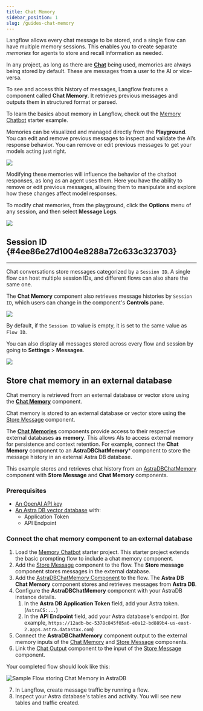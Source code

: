 ```yaml
---
title: Chat Memory
sidebar_position: 1
slug: /guides-chat-memory
---
```




Langflow allows every chat message to be stored, and a single flow can have multiple memory sessions. This enables you to create separate _memories_ for agents to store and recall information as needed.


In any project, as long as there are [**Chat**](/components-io) being used, memories are always being stored by default. These are messages from a user to the AI or vice-versa.


To see and access this history of messages, Langflow features a component called **Chat Memory**. It retrieves previous messages and outputs them in structured format or parsed.


To learn the basics about memory in Langflow, check out the [Memory Chatbot](/starter-projects-memory-chatbot) starter example.


Memories can be visualized and managed directly from the **Playground**. You can edit and remove previous messages to inspect and validate the AI’s response behavior. You can remove or edit previous messages to get your models acting just right.


![](/img/playground.png)


Modifying these memories will influence the behavior of the chatbot responses, as long as an agent uses them. Here you have the ability to remove or edit previous messages, allowing them to manipulate and explore how these changes affect model responses.

To modify chat memories, from the playground, click the **Options** menu of any session, and then select **Message Logs**.


![](/img/logs.png)


## Session ID {#4ee86e27d1004e8288a72c633c323703}


---


Chat conversations store messages categorized by a `Session ID`. A single flow can host multiple session IDs, and different flows can also share the same one.


The **Chat Memory** component also retrieves message histories by `Session ID`, which users can change in the component's **Controls** pane.

![](/img/chat-input-controls-pane.png)

By default, if the `Session ID` value is empty, it is set to the same value as `Flow ID`.

You can also display all messages stored across every flow and session by going to **Settings** &gt; **Messages**.

![](/img/settings-messages.png)



## Store chat memory in an external database

Chat memory is retrieved from an external database or vector store using the [**Chat Memory**](/components-helpers#chat-memory) component.

Chat memory is stored to an external database or vector store using the [Store Message](/components-helpers#store-message) component.

The [**Chat Memories**](/Components/components-memories) components provide access to their respective external databases **as memory**. This allows AIs to access external memory for persistence and context retention. For example, connect the **Chat Memory** component to an **AstraDBChatMemory*** component to store the message history in an external Astra DB database.

This example stores and retrieves chat history from an [AstraDBChatMemory](/Components/components-memories#astradbchatmemory-component) component with **Store Message** and **Chat Memory** components.

### Prerequisites

* [An OpenAI API key](https://platform.openai.com/)
* [An Astra DB vector database](https://docs.datastax.com/en/astra-db-serverless/get-started/quickstart.html) with:
	* Application Token
	* API Endpoint

### Connect the chat memory component to an external database

1. Load the [Memory Chatbot](/starter-projects-memory-chatbot) starter project.
This starter project extends the basic prompting flow to include a chat memory component.
2. Add the [Store Message](/components-helpers#store-message) component to the flow.
The **Store message** component stores messages in the external database.
3. Add the [AstraDBChatMemory Component](/Components/components-memories#astradbchatmemory-component) to the flow.
The **Astra DB Chat Memory** component stores and retrieves messages from **Astra DB**.
4. Configure the **AstraDBChatMemory** component with your AstraDB instance details.
	1. In the **Astra DB Application Token** field, add your Astra token. (`AstraCS:...`)
	2. In the **API Endpoint** field, add your Astra database's endpoint. (for example, `https://12adb-bc-5378c845f05a6-e0a12-bd889b4-us-east-2.apps.astra.datastax.com`)
5. Connect the **AstraDBChatMemory** component output to the external memory inputs of the [Chat Memory](/components-helpers#chat-memory) and [Store Message](/components-helpers#store-message) components.
6. Link the [Chat Output](/components-io#chat-output) component to the input of the [Store Message](/components-helpers#store-message) component.

Your completed flow should look like this:

![Sample Flow storing Chat Memory in AstraDB](/img/astra_db_chat_memory_rounded.png)

7. In Langflow, create message traffic by running a flow.
8. Inspect your Astra database's tables and activity.
You will see new tables and traffic created.
